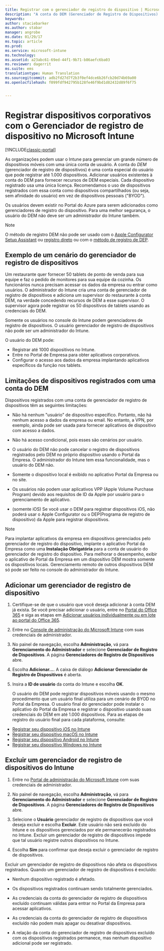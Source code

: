 ```yaml
---
title: Registrar com o gerenciador de registro do dispositivo | Microsoft Docs
description: "A conta do DEM (Gerenciador de Registro de Dispositivos) pode gerenciar grandes quantidades de dispositivos móveis corporativos compartilhados com uma única conta de usuário."
keywords: 
author: staciebarker
ms.author: stabar
manager: angrobe
ms.date: 01/29/17
ms.topic: article
ms.prod: 
ms.service: microsoft-intune
ms.technology: 
ms.assetid: a23abc61-69ed-44f1-9b71-b86aefc6ba03
ms.reviewer: dagerrit
ms.suite: ems
translationtype: Human Translation
ms.sourcegitcommit: adb2fd27d7f2b3f0ef4dce6b26fcb20d74b69a00
ms.openlocfilehash: f099fdf942795b128fe46f9bd1d82432d89f6f75


---
```



# <a name="enroll-corporate-owned-devices-with-the-device-enrollment-manager-in-microsoft-intune"></a>Registrar dispositivos corporativos com o Gerenciador de registro de dispositivo no Microsoft Intune

[!INCLUDE[classic-portal](../includes/classic-portal.md)]

As organizações podem usar o Intune para gerenciar um grande número de dispositivos móveis com uma única conta de usuário. A conta do *DEM* (gerenciador de registro de dispositivos) é uma conta especial do usuário que pode registrar até 1.000 dispositivos. Adicionar usuários existentes à conta do DEM para fornecer recursos de DEM especiais. Cada dispositivo registrado usa uma única licença. Recomendamos o uso de dispositivos registrados com essa conta como dispositivos compartilhados (ou seja, sem afinidade do usuário) em vez de dispositivos pessoais ("BYOD").  

Os usuários devem existir no Portal do Azure para serem adicionados como gerenciadores de registro do dispositivo. Para uma melhor segurança, o usuário do DEM não deve ser um administrador do Intune também.

>[!NOTE]
>O método de registro DEM não pode ser usado com o [Apple Configurator Setup Assistant](ios-setup-assistant-enrollment-in-microsoft-intune.md) ou [registro direto](ios-direct-enrollment-in-microsoft-intune.md) ou com o [método de registro de DEP](ios-device-enrollment-program-in-microsoft-intune.md). 

## <a name="example-of-a-device-enrollment-manager-scenario"></a>Exemplo de um cenário do gerenciador de registro de dispositivos

Um restaurante quer fornecer 50 tablets de ponto de venda para sua equipe e faz o pedido de monitores para sua equipe da cozinha. Os funcionários nunca precisam acessar os dados da empresa ou entrar como usuários. O administrador do Intune cria uma conta de gerenciador de registro de dispositivos e adiciona um supervisor do restaurante à conta DEM, na verdade concedendo recursos de DEM a esse supervisor. O supervisor agora pode registrar os 50 dispositivos de tablets usando as credenciais do DEM.

Somente os usuários no console do Intune podem gerenciadores de registro de dispositivos. O usuário gerenciador de registro de dispositivos não pode ser um administrador do Intune.

O usuário do DEM pode:

-   Registrar até 1000 dispositivos no Intune.
-   Entre no Portal de Empresa para obter aplicativos corporativos.
-   Configurar o acesso aos dados da empresa implantando aplicativos específicos da função nos tablets.

## <a name="limitations-of-devices-that-are-enrolled-with-a-dem-account"></a>Limitações de dispositivos registrados com uma conta do DEM

Dispositivos registrados com uma conta de gerenciador de registro de dispositivos têm as seguintes limitações:

  - Não há nenhum "usuário" de dispositivo específico. Portanto, não há nenhum acesso a dados da empresa ou email. No entanto, a VPN, por exemplo, ainda pode ser usada para fornecer aplicativos de dispositivo com acesso a dados.

  - Não há acesso condicional, pois esses são cenários por usuário.

  - O usuário do DEM não pode cancelar o registro de dispositivos registrados pelo DEM no próprio dispositivo usando o Portal da Empresa. O administrador do Intune tem essa funcionalidade, mas o usuário do DEM não.

  - Somente o dispositivo local é exibido no aplicativo Portal da Empresa ou no site.
 
  - Os usuários não podem usar aplicativos VPP (Apple Volume Purchase Program) devido aos requisitos de ID da Apple por usuário para o gerenciamento de aplicativo.
 
  - (somente iOS) Se você usar o DEM para registrar dispositivos iOS, não poderá usar o Apple Configurator ou o DEP(Programa de registro de dispositivo) da Apple para registrar dispositivos.

> [!NOTE]
> Para implantar aplicativos da empresa em dispositivos gerenciados pelo gerenciador de registro do dispositivo, implante o aplicativo Portal da Empresa como uma **Instalação Obrigatória** para a conta de usuário do gerenciador de registro do dispositivo.
> Para melhorar o desempenho, exibir o aplicativo de Portal da Empresa em um dispositivo DEM mostra somente os dispositivos locais. Gerenciamento remoto de outros dispositivos DEM só pode ser feito no console do administrador do Intune.


## <a name="add-a-device-enrollment-manager"></a>Adicionar um gerenciador de registro de dispositivo

1.  Certifique-se de que o usuário que você deseja adicionar à conta DEM já exista. Se você precisar adicionar o usuário, entre no [Portal do Office 365](http://go.microsoft.com/fwlink/p/?LinkId=698854) e siga as etapas em [Adicionar usuários individualmente ou em lote ao portal do Office 365](https://support.office.com/article/Add-users-individually-or-in-bulk-to-Office-365-Admin-Help-1970f7d6-03b5-442f-b385-5880b9c256ec).

2.  Entre no [Console de administração do Microsoft Intune](http://manage.microsoft.com) com suas credenciais de administrador.

3.  No painel de navegação, escolha **Administração**, vá para **Gerenciamento do Administrador** e selecione **Gerenciador de Registro de Dispositivos**. A página **Gerenciadores de Registro de Dispositivos** abre.

4.  Escolha **Adicionar...**. A caixa de diálogo **Adicionar Gerenciador de Registro de Dispositivos** é aberta.

5.  Insira a **ID de usuário** da conta do Intune e escolha **OK**. 

    O usuário do DEM pode registrar dispositivos móveis usando o mesmo procedimento que um usuário final utiliza para um cenário de BYOD no Portal da Empresa. O usuário final do gerenciador pode instalar o aplicativo do Portal da Empresa e registrar o dispositivo usando suas credenciais do DEM em até 1.000 dispositivos. Para as etapas de registro do usuário final para cada plataforma, consulte:

  - [Registrar seu dispositivo iOS no Intune](https://docs.microsoft.com/intune/enduser/enroll-your-device-in-intune-ios)
  - [Registrar seu dispositivo macOS no Intune](https://docs.microsoft.com/intune/enduser/enroll-your-device-in-intune-macos)
  - [Registrar seu dispositivo Android no Intune](https://docs.microsoft.com/intune/enduser/enroll-your-device-in-intune-android)
  - [Registrar seu dispositivo Windows no Intune](https://docs.microsoft.com/intune/enduser/enroll-your-device-in-intune-windows)

## <a name="delete-a-device-enrollment-manager-from-intune"></a>Excluir um gerenciador de registro de dispositivos do Intune

1.  Entre no [Portal de administração do Microsoft Intune](http://manage.microsoft.com) com suas credenciais de administrador.

2.  No painel de navegação, escolha **Administração**, vá para **Gerenciamento do Administrador** e selecione **Gerenciador de Registro de Dispositivos**. A página **Gerenciadores de Registro de Dispositivos** abre.

3.  Selecione o **Usuário** gerenciador de registro de dispositivos que você deseja excluir e escolha **Excluir**. Este usuário não será excluído do Intune e os dispositivos gerenciados por ele permanecerão registrados no Intune. Excluir um gerenciador de registro de dispositivos impede que tal usuário registre outros dispositivos no Intune.

4.  Escolha **Sim** para confirmar que deseja excluir o gerenciador de registro de dispositivos.

Excluir um gerenciador de registro de dispositivos não afeta os dispositivos registrados. Quando um gerenciador de registro de dispositivos é excluído:

-   Nenhum dispositivo registrado é afetado.

-   Os dispositivos registrados continuam sendo totalmente gerenciados.

-   As credenciais da conta do gerenciador de registro de dispositivos excluído continuam válidas para entrar no Portal da Empresa para acessar aplicativos.

-   As credenciais da conta do gerenciador de registro de dispositivos excluído não podem mais apagar ou desativar dispositivos.

-   A relação da conta do gerenciador de registro de dispositivos excluído com os dispositivos registrados permanece, mas nenhum dispositivo adicional pode ser registrado.



<!--HONumber=Feb17_HO1-->


